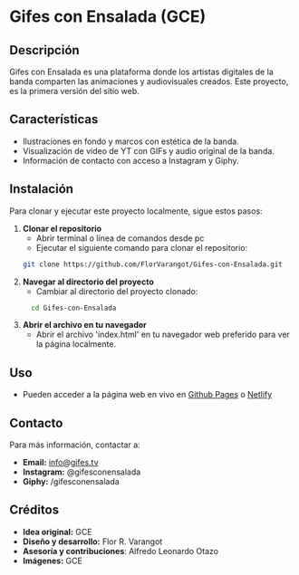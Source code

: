 # Gifes con Ensalada (GCE)
## Descripción
Gifes con Ensalada es una plataforma donde los artistas digitales de la banda comparten las animaciones y audiovisuales creados. Este proyecto, es la primera versión del sitio web.

## Características
- Ilustraciones en fondo y marcos con estética de la banda.
- Visualización de video de YT con GIFs y audio original de la banda.
- Información de contacto con acceso a Instagram y Giphy.

## Instalación
Para clonar y ejecutar este proyecto localmente, sigue estos pasos:

1. **Clonar el repositorio**
   - Abrir terminal o línea de comandos desde pc
   - Ejecutar el siguiente comando para clonar el repositorio:
   ```bash
   git clone https://github.com/FlorVarangot/Gifes-con-Ensalada.git
    ```
2. **Navegar al directorio del proyecto**
   - Cambiar al directorio del proyecto clonado:
   ```bash
     cd Gifes-con-Ensalada
    ```
3. **Abrir el archivo en tu navegador**
   - Abrir el archivo 'index.html' en tu navegador web preferido para ver la página localmente.

## Uso
- Pueden acceder a la página web en vivo en [Github Pages](https://florvarangot.github.io/Gifes-con-Ensalada/) o [Netlify](https://gifesconensalada.netlify.app) 

## Contacto
Para más información, contactar a:
- **Email:** info@gifes.tv
- **Instagram:** @gifesconensalada
- **Giphy:** /gifesconensalada

## Créditos
- **Idea original:** GCE
- **Diseño y desarrollo:** Flor R. Varangot
- **Asesoría y contribuciones**: Alfredo Leonardo Otazo 
- **Imágenes:** GCE
